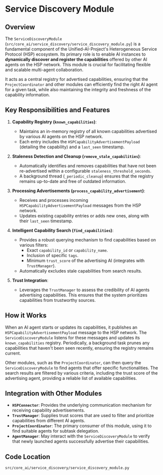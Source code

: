 # Service Discovery Module

## Overview

The `ServiceDiscoveryModule` (`src/core_ai/service_discovery/service_discovery_module.py`) is a fundamental component of the Unified-AI-Project's Heterogeneous Service Protocol (HSP) ecosystem. Its primary role is to enable AI instances to **dynamically discover and register the capabilities** offered by other AI agents on the HSP network. This module is crucial for facilitating flexible and scalable multi-agent collaboration.

It acts as a central registry for advertised capabilities, ensuring that the `ProjectCoordinator` and other modules can efficiently find the right AI agent for a given task, while also maintaining the integrity and freshness of the capability information.

## Key Responsibilities and Features

1.  **Capability Registry (`known_capabilities`)**:
    *   Maintains an in-memory registry of all known capabilities advertised by various AI agents on the HSP network.
    *   Each entry includes the `HSPCapabilityAdvertisementPayload` (detailing the capability) and a `last_seen` timestamp.

2.  **Staleness Detection and Cleanup (`remove_stale_capabilities`)**:
    *   Automatically identifies and removes capabilities that have not been re-advertised within a configurable `staleness_threshold_seconds`.
    *   A background thread (`_periodic_cleanup`) ensures that the registry remains up-to-date and free of outdated information.

3.  **Processing Advertisements (`process_capability_advertisement`)**:
    *   Receives and processes incoming `HSPCapabilityAdvertisementPayload` messages from the HSP network.
    *   Updates existing capability entries or adds new ones, along with their `last_seen` timestamp.

4.  **Intelligent Capability Search (`find_capabilities`)**:
    *   Provides a robust querying mechanism to find capabilities based on various filters:
        *   Exact `capability_id` or `capability_name`.
        *   Inclusion of specific `tags`.
        *   Minimum `trust_score` of the advertising AI (integrates with `TrustManager`).
    *   Automatically excludes stale capabilities from search results.

5.  **Trust Integration**: 
    *   Leverages the `TrustManager` to assess the credibility of AI agents advertising capabilities. This ensures that the system prioritizes capabilities from trustworthy sources.

## How it Works

When an AI agent starts or updates its capabilities, it publishes an `HSPCapabilityAdvertisementPayload` message to the HSP network. The `ServiceDiscoveryModule` listens for these messages and updates its `known_capabilities` registry. Periodically, a background task prunes any capabilities that haven't been seen recently, ensuring the registry remains current.

Other modules, such as the `ProjectCoordinator`, can then query the `ServiceDiscoveryModule` to find agents that offer specific functionalities. The search results are filtered by various criteria, including the trust score of the advertising agent, providing a reliable list of available capabilities.

## Integration with Other Modules

-   **`HSPConnector`**: Provides the underlying communication mechanism for receiving capability advertisements.
-   **`TrustManager`**: Supplies trust scores that are used to filter and prioritize capabilities from different AI agents.
-   **`ProjectCoordinator`**: The primary consumer of this module, using it to find suitable agents for subtask delegation.
-   **`AgentManager`**: May interact with the `ServiceDiscoveryModule` to verify that newly launched agents successfully advertise their capabilities.

## Code Location

`src/core_ai/service_discovery/service_discovery_module.py`
